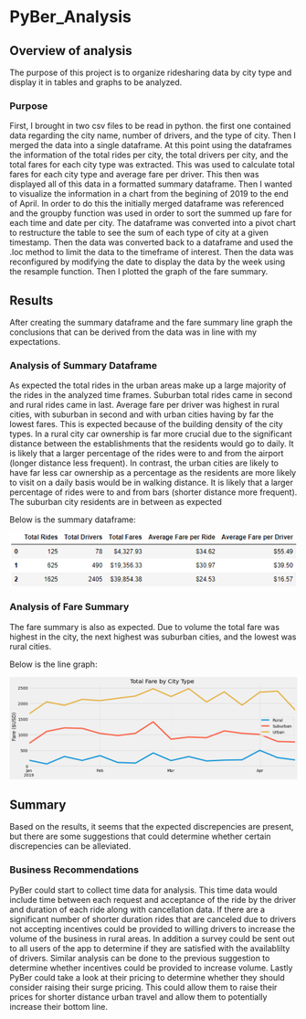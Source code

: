 # PyBer_Analysis


## Overview of analysis
The purpose of this project is to organize ridesharing data by city type and display it in tables and graphs to be analyzed.

### Purpose
First, I brought in two csv files to be read in python. the first one contained data regarding the city name, number of drivers, and the type of city. Then I merged the data into a single dataframe. At this point using the dataframes  
the information of the total rides per city, the total drivers per city, and the total fares for each city type was extracted. This was used to calculate total fares for each city type and average fare per driver. This then was displayed
all of this data in a formatted summary dataframe. Then I wanted to visualize the information in a chart from the begining of 2019 to the end of April. In order to do this the initially merged dataframe was referenced and the groupby 
function was used in order to sort the summed up fare for each time and date per city. The dataframe was converted into a pivot chart to restructure the table to see the sum of each type of city at a given timestamp. Then the data was 
converted back to a dataframe and used the .loc method to limit the data to the timeframe of interest. Then the data was reconfigured by modifying the date to display the data by the week using the resample function. Then I plotted the 
graph of the fare summary.

## Results
After creating the summary dataframe and the fare summary line graph the conclusions that can be derived from the data was in line with my expectations.

### Analysis of Summary Dataframe
As expected the total rides in the urban areas make up a large majority of the rides in the analyzed time frames. Suburban total rides came in second and rural rides came in last.  Average fare per driver was highest in rural cities,
with suburban in second and with urban cities having by far the lowest fares. This is expected because of the building density of the city types. In a rural city car ownership is far more crucial due to the significant distance between 
the establishments that the residents would go to daily. It is likely that a larger percentage of the rides were to and from the airport (longer distance less frequent). In contrast, the urban cities are likely to have far less car ownership 
as a percentage as the residents are more likely to visit on a daily basis would be in walking distance. It is likely that a larger percentage of rides were to and from bars (shorter distance more frequent).  The suburban city residents
are in between as expected 

Below is the summary dataframe:

![](analysis/summary_dataframe.PNG)

### Analysis of Fare Summary
The fare summary is also as expected. Due to volume the total fare was highest in the city, the next highest was suburban cities, and the lowest was rural cities.

Below is the line graph:

![](analysis/PyBer_fare_summary.png)


## Summary
Based on the results, it seems that the expected discrepencies are present, but there are some suggestions that could determine whether certain discrepencies can be alleviated. 

 
### Business Recommendations
PyBer could start to collect time data for analysis. This time data would include time between each request and acceptance of the ride by the driver and duration of each ride along with cancellation data. If there are a significant 
number of shorter duration rides that are canceled due to drivers not accepting incentives could be provided to willing drivers to increase the volume of the business in rural areas. In addition a survey could be sent out to all users
of the app to determine if they are satisfied with the availablilty of drivers. Similar analysis can be done to the previous suggestion to determine whether incentives could be provided to increase volume. Lastly PyBer could take a look
at their pricing to determine whether they should consider raising their surge pricing. This could allow them to raise their prices for shorter distance urban travel and allow them to potentially increase their bottom line.
